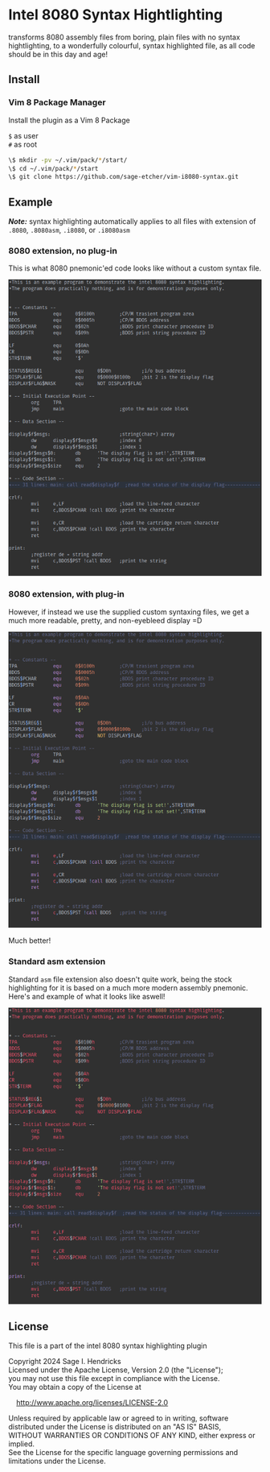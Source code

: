 # Intel 8080 Syntax Hightlighting

transforms 8080 assembly files from boring, plain files with no syntax
hightlighting, to a wonderfully colourful, syntax highlighted file, as all code
should be in this day and age!

## Install

### Vim 8 Package Manager

Install the plugin as a Vim 8 Package

`$` as user  
`#` as root  

``` bash
\$ mkdir -pv ~/.vim/pack/*/start/
\$ cd ~/.vim/pack/*/start
\$ git clone https://github.com/sage-etcher/vim-i8080-syntax.git
```

## Example

___Note:___ syntax highlighting automatically applies to all files with
extension of `.8080`, `.8080asm`, `.i8080`, or `.i8080asm`

### 8080 extension, no plug-in

This is what 8080 pnemonic'ed code looks like without a custom syntax file.

![A screenshot of intel 8080 code, without any syntax hightlighting.](./images/no-syntax.png)

### 8080 extension, with plug-in

However, if instead we use the supplied custom syntaxing files, we get a much
more readable, pretty, and non-eyebleed display =D

![A screenshot of intel 8080 code, with the plugin.](./images/with-the-plugin.png)

Much better!

### Standard asm extension

Standard `asm` file extension also doesn't quite work, being the stock
highlighting for it is based on a much more modern assembly pnemonic. Here's
and example of what it looks like aswell!

![A screenshot of intel 8080 code, without the plugin.](./images/default-highlight.png)

## License

This file is a part of the intel 8080 syntax highlighting plugin  

Copyright 2024 Sage I. Hendricks  
Licensed under the Apache License, Version 2.0 (the "License");  
you may not use this file except in compliance with the License.  
You may obtain a copy of the License at  

&nbsp;&nbsp;&nbsp;&nbsp;<http://www.apache.org/licenses/LICENSE-2.0>  

Unless required by applicable law or agreed to in writing, software  
distributed under the License is distributed on an "AS IS" BASIS,  
WITHOUT WARRANTIES OR CONDITIONS OF ANY KIND, either express or implied.  
See the License for the specific language governing permissions and  
limitations under the License.  
